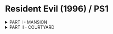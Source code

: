 # Resident Evil (1996) / PS1
<details>
<summary>PART I - MANSION</summary>
<p>

Dining room -> Kenneth (skip cut scene) -> Dining Room -> Entryway (cut scene)  
Equip Jill's gun  
Take the stairs up and to the right, enter door at the top of the stairs  
Dodge the two zombies and enter the door at the end of the hall  
Pick up the **green book** on the table  
Exit the room using the other knobless door  
Ignore the zombies and go down the stairs  
Enter the storage room, put away you knife and a first aid  
Grab a Beretta clip  
Grab the **chemicals** on the floor  
Exit storage and go back up the stairs  
Make a right  
While looking at the knobless door, do a 270 degree turn away from the zombie then dodge  
**Note:**  I couldn't get this turn to work, so I killed this zombie  
Make a left, dodge the two zombies, and go though the door at the end of the hall  
Across the catwalk and into the second floor dining room  
Go towards the **blue jewel**  
Push the statue until the camera changes and kill the zombie  
Continue pushing the statue, then push it over the ledge   
Run around to the door on the other side -> Yellow wallpaper hall  
Dodge all of the zombies and head down stairs  
Enter the storage room and talk to **Rebecca** (cut scene)  
Grab the **Sword key** and exit the room  
Rebecca will talk some more, answer NO  
Exit the room  
Dodge all of the zombies in this corrider by sticking to the inner wall, at the pillar switch to the outer wall  
When you round the corner, unlock the door on the right but do not enter  
Enter the last door on this hall  
You are now in the hallway of the first cut scene, with Kenneth's body  
Take a left, away from the camera and enter the door on your left (**piano room**)  
Run around the piano and push the shelf out of the way to grab the sheet music  
Use the sheet music on the piano (cut scene)  
Rebecca will enter and ask if she can practice, answer YES  
Exit the **Piano room** and make a right  
Enter the first door on the Chris' left  
Grab the crest from above the fireplace and the **blue jewel** from the floor where you dropped the statue  
Exit the dining room into the entryway   
Enter the blue door on the opposite side of the entryway  
Unlock the door next to the ladder  
Discard the **Sword key**  
Go back to the dining room  
Enter the hallway with Kenneth's body  
Enter the door closest to you  
Move forware enough to activate the zombie you see and dodge him  
Enter the doorway he was guarding (**tiger room**)  
Use the **blue jewel** and retieve the **wind crest**  
Exit the **tiger room**  
Shoot the first zombie until he falls  
Run out of the corrider moving away from where you came in  
Use the outside wall and dodge the zombies  
Enter the **Armor Key** room and use the chemicals on the plant  
Retrieve the **Armor key**  
Exit the room and shoot the zombie once, while he is turning run past him  
Enter the door at the end of the corridoor  
Turn to Chris' left and enter the **Piano room** (cut scene)  
When the secret room is revealed, enter it and exchange the **Wooden Emblem** for the **Golden Emblem**  
Head back to the dining room and place the Golden Emblem above the fireplace  
Get the **Bronze Key** behind the grandfather clock  
Exit to the entryway, climb the stairs and enter the first door on the right  
Make your way to the blue door in this hallway and use the **Armor Key**  
Place the statues over the vents, push the button and retreive the **Sun Crest**  
Exit this room and make a right, heading back the way you came, enter the door on Chris' left  
Enter the door at this end of this hall  
Move around the corner, up the steps and unlock the door at the top of the stairs with the **Bronze Key**  
Discard the **Bronze Key**  
Enter the room and move into the room, stand on the left hand side of the screen so that the box is on Chris' left side  
Move forward until **Yawn** (snake) enters  
Run past the **Yawn** to where he came from and pick up the **Moon Crest** then run back towards the exit  
Make sure to get bitten at least once  
Exit the room  
Chris will faint, Rebecca will save him and take him back to the **Serum Room** (cut scene)  
Open the chest and trade the **Armor key** for another Beretta clip  
Head back to the entryway and dodge any zombies  
Enter the blue door on the opposite end of the entryway  
Dodge the dogs and enter the door at the end of the hall  
Unlock the door that is in view, but do not enter  
Proceed to the end of the hall and enter the double door  
Unlock the blue door and dodge the zombie that followed  
Enter the next door to the **Art Gallery**  
Solve the puzzel and grab the **Star Crest**  
Exit the **Art Gallery** and shoot the zombie directly in front of you until he falls  
Exit the door he is guarding  
Stick to the outer wall, the move to the inner wall when you see the dog  
Place the crests on the panel as fast as possible  
Enter the door and push the stairs two times away from the door you entered  
Push the steps again the wall with the shelf  
Exit using the double door to the **Courtyard**  

</p>
</details>
<details>
<summary>PART II - COURTYARD</summary>
<p>



</p>
</details>

